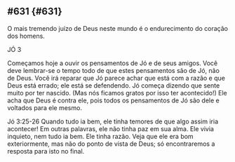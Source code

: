 ## #631 {#631}

O mais tremendo juízo de Deus neste mundo é o endurecimento do coração dos homens.

JÓ 3

Começamos hoje a ouvir os pensamentos de Jó e de seus amigos. Você deve lembrar-se o tempo todo de que estes pensamentos são de Jó, não de Deus. Você irá reparar que Jó parece achar que está com a razão e que Deus está errado; ele está se defendendo. Jó começa dizendo que sente muito por ter nascido. (Mas nós ficamos gratos por isso ter acontecido!) Ele acha que Deus é contra ele, pois todos os pensamentos de Jó são dele e voltados para ele mesmo.

Jó 3:25-26 Quando tudo ia bem, ele tinha temores de que algo assim iria acontecer! Em outras palavras, ele não tinha paz em sua alma. Ele vivia inquieto, nem tudo ia bem. Ele tinha razão. Veja que ele era bom exteriormente, mas não do ponto de vista de Deus; só encontraremos a resposta para isto no final.